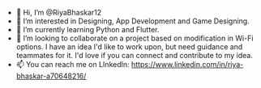- 👋 Hi, I’m @RiyaBhaskar12
- 👀 I’m interested in Designing, App Development and Game Designing.
- 🌱 I’m currently learning Python and Flutter.
- 💞️ I’m looking to collaborate on a project based on modification in Wi-Fi options. I have an idea I'd like to work upon, but need guidance and teammates for it. I'd love if you can connect and contribute to my idea.
- 📫 You can reach me on LInkedIn: https://www.linkedin.com/in/riya-bhaskar-a70648216/
